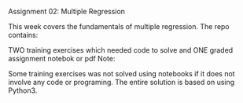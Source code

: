 Assignment 02: Multiple Regression

This week covers the fundamentals of multiple regression. The repo contains:

TWO training exercises which needed code to solve and
ONE graded assignment notebok or pdf
Note:

Some training exercises was not solved using notebooks if it does not involve any code or programing.
The entire solution is based on using Python3.
